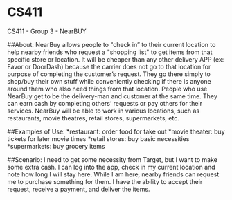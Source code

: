 # CS411
CS411 - Group 3 - NearBUY

##About:
NearBuy allows people to "check in” to their current location to help nearby friends who request a "shopping list" to get items from that specific store or location. It will be cheaper than any other delivery APP (ex: Favor or DoorDash) because the carrier does not go to that location for purpose of completing the customer’s request. They go there simply to shop/buy their own stuff while conveniently checking if there is anyone around them who also need things from that location. People who use NearBuy get to be the delivery-man and customer at the same time. They can earn cash by completing others’ requests or pay others for their services. NearBuy will be able to work in various locations, such as restaurants, movie theatres, retail stores, supermarkets, etc. 

##Examples of Use:
*restaurant: order food for take out
*movie theater: buy tickets for later movie times
*retail stores: buy basic necessities
*supermarkets: buy grocery items

##Scenario:
I need to get some necessity from Target, but I want to make some extra cash. I can log into the app, check in my current location and note how long I will stay here. While I am here, nearby friends can request me to purchase something for them. I have the ability to accept their request, receive a payment, and deliver the items.
